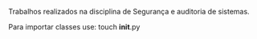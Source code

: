 Trabalhos realizados na disciplina de Segurança e auditoria de sistemas. 

Para importar classes use: touch __init__.py
